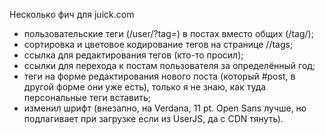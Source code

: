 Несколько фич для juick.com

* пользовательские теги (/user/?tag=) в постах вместо общих (/tag/);
* сортировка и цветовое кодирование тегов на странице /<user>/tags;
* ссылка для редактирования тегов (кто-то просил);
* ссылки для перехода к постам пользователя за определённый год;
* теги на форме редактирования нового поста (который #post, в другой форме они уже есть), только я не знаю, как туда персональные теги вставить;
* изменил шрифт (внезапно, на Verdana, 11 pt. Open Sans лучше, но подлагивает при загрузке если из UserJS, да с CDN тянуть).